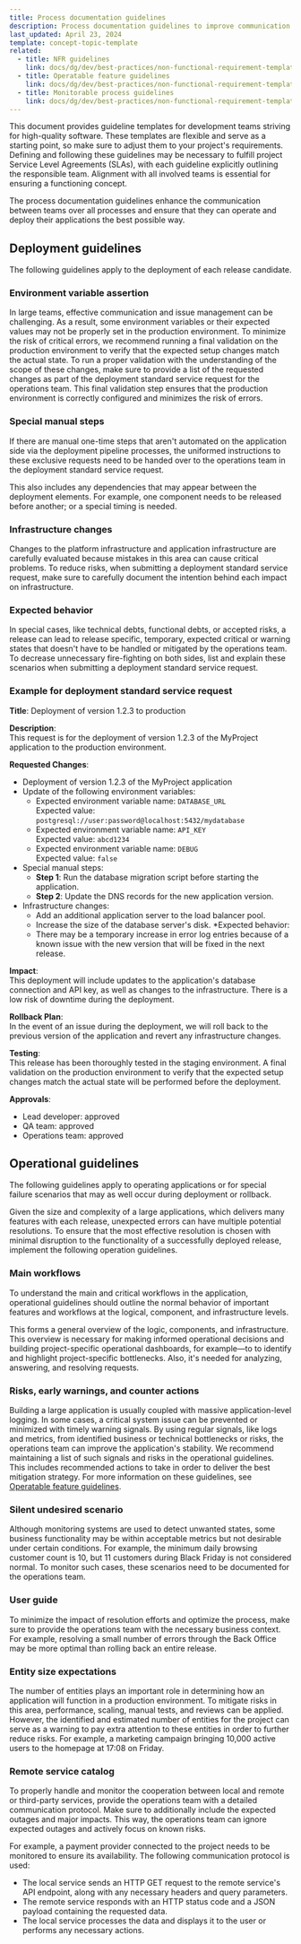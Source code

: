 ```yaml
---
title: Process documentation guidelines
description: Process documentation guidelines to improve communication and ensure smooth deployment of applications within cross-functional teams.
last_updated: April 23, 2024
template: concept-topic-template
related:
  - title: NFR guidelines
    link: docs/dg/dev/best-practices/non-functional-requirement-templates/operational-and-deployment-guidelines.html
  - title: Operatable feature guidelines
    link: docs/dg/dev/best-practices/non-functional-requirement-templates/operatable-feature-guidelines.html
  - title: Monitorable process guidelines
    link: docs/dg/dev/best-practices/non-functional-requirement-templates/monitorable-process-guidelines.html
---
```


This document provides guideline templates for development teams striving for high-quality software. These templates are flexible and serve as a starting point, so make sure to adjust them to your project's requirements. Defining and following these guidelines may be necessary to fulfill project Service Level Agreements (SLAs), with each guideline explicitly outlining the responsible team. Alignment with all involved teams is essential for ensuring a functioning concept.

The process documentation guidelines enhance the communication between teams over all processes and ensure that they can operate and deploy their applications the best possible way.

## Deployment guidelines

The following guidelines apply to the deployment of each release candidate.

### Environment variable assertion

In large teams, effective communication and issue management can be challenging. As a result, some environment variables or their expected values may not be properly set in the production environment. To minimize the risk of critical errors, we recommend running a final validation on the production environment to verify that the expected setup changes match the actual state. To run a proper validation with the understanding of the scope of these changes, make sure to provide a list of the requested changes as part of the deployment standard service request for the operations team. This final validation step ensures that the production environment is correctly configured and minimizes the risk of errors.

### Special manual steps

If there are manual one-time steps that aren't automated on the application side via the deployment pipeline processes, the uniformed instructions to these exclusive requests need to be handed over to the operations team in the deployment standard service request.

This also includes any dependencies that may appear between the deployment elements. For example, one component needs to be released before another; or a special timing is needed.

### Infrastructure changes

Changes to the platform infrastructure and application infrastructure are carefully evaluated because mistakes in this area can cause critical problems. To reduce risks, when submitting a deployment standard service request, make sure to carefully document the intention behind each impact on infrastructure.

### Expected behavior

In special cases, like technical debts, functional debts, or accepted risks, a release can lead to release specific, temporary, expected critical or warning states that doesn't have to be handled or mitigated by the operations team. To decrease unnecessary fire-fighting on both sides, list and explain these scenarios when submitting a deployment standard service request.

### Example for deployment standard service request

**Title**: Deployment of version 1.2.3 to production

**Description**:<br/>
This request is for the deployment of version 1.2.3 of the MyProject application to the production environment.

**Requested Changes**:

- Deployment of version 1.2.3 of the MyProject application
- Update of the following environment variables:
  - Expected environment variable name: `DATABASE_URL`<br/>
    Expected value: `postgresql://user:password@localhost:5432/mydatabase`
  - Expected environment variable name: `API_KEY`<br/>
    Expected value: `abcd1234`
  - Expected environment variable name: `DEBUG`<br/>
    Expected value: `false`
- Special manual steps:
  - **Step 1**: Run the database migration script before starting the application.
  - **Step 2**: Update the DNS records for the new application version.
- Infrastructure changes:
  - Add an additional application server to the load balancer pool.
  - Increase the size of the database server's disk.
*Expected behavior:
  - There may be a temporary increase in error log entries because of a known issue with the new version that will be fixed in the next release.

**Impact**:<br/>
This deployment will include updates to the application's database connection and API key, as well as changes to the infrastructure. There is a low risk of downtime during the deployment.

**Rollback Plan**:<br/>
In the event of an issue during the deployment, we will roll back to the previous version of the application and revert any infrastructure changes.

**Testing**:<br/>
This release has been thoroughly tested in the staging environment. A final validation on the production environment to verify that the expected setup changes match the actual state will be performed before the deployment.

**Approvals**:
- Lead developer: approved
- QA team: approved
- Operations team: approved

## Operational guidelines

The following guidelines apply to operating applications or for special failure scenarios that may as well occur during deployment or rollback.

Given the size and complexity of a large applications, which delivers many features with each release, unexpected errors can have multiple potential resolutions. To ensure that the most effective resolution is chosen with minimal disruption to the functionality of a successfully deployed release, implement the following operation guidelines.

### Main workflows

To understand the main and critical workflows in the application, operational guidelines should outline the normal behavior of
important features and workflows at the logical, component, and infrastructure levels.

This forms a general overview of the logic, components, and infrastructure. This overview is necessary for making informed operational decisions and building project-specific operational dashboards, for example—to to identify and highlight project-specific bottlenecks. Also, it's needed for analyzing, answering, and resolving requests.

### Risks, early warnings, and counter actions

Building a large application is usually coupled with massive application-level logging. In some cases, a critical system issue can be prevented or minimized with timely warning signals. By using regular signals, like logs and metrics, from identified business or technical bottlenecks or risks, the operations team can improve the application's stability. We recommend maintaining a list of such signals and risks in the operational guidelines. This includes recommended actions to take in order to deliver the best mitigation strategy. For more information on these guidelines, see [Operatable feature guidelines](/docs/dg/dev/best-practices/non-functional-requirement-templates/operatable-feature-guidelines.html).

### Silent undesired scenario

Although monitoring systems are used to detect unwanted states, some business functionality may be within acceptable metrics but not desirable under certain conditions. For example, the minimum daily browsing customer count is 10, but 11 customers during Black Friday is not considered normal. To monitor such cases, these scenarios need to be documented for the operations team.

### User guide

To minimize the impact of resolution efforts and optimize the process, make sure to provide the operations team with the necessary business context. For example, resolving a small number of errors through the Back Office may be more optimal than rolling back an entire release.

### Entity size expectations

The number of entities plays an important role in determining how an application will function in a production environment. To mitigate risks in this area, performance, scaling, manual tests, and reviews can be applied. However, the identified and estimated number of entities for the project can serve as a warning to pay extra attention to these entities in order to further reduce risks. For example, a marketing campaign bringing 10,000 active users to the homepage at 17:08 on Friday.


### Remote service catalog

To properly handle and monitor the cooperation between local and remote or third-party services, provide the operations team with a detailed communication protocol. Make sure to additionally include the expected outages and major impacts. This way, the operations team can ignore expected outages and actively focus on known risks.

For example, a payment provider connected to the project needs to be monitored to ensure its availability. The following communication protocol is used:

- The local service sends an HTTP GET request to the remote service's API endpoint, along with any necessary headers and query parameters.
- The remote service responds with an HTTP status code and a JSON payload containing the requested data.
- The local service processes the data and displays it to the user or performs any necessary actions.

